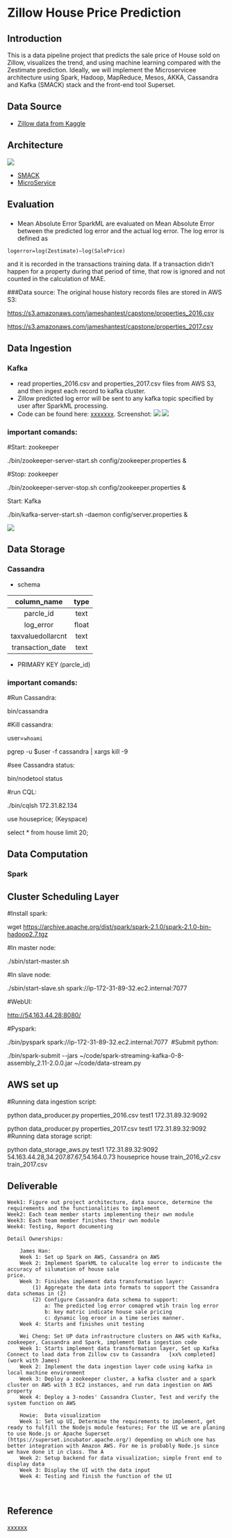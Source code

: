 Zillow House Price Prediction
================

Introduction
------------

This is a data pipeline project that predicts the sale price of House sold on Zillow, visualizes the trend, and using machine learning compared with the Zestimate prediction. Ideally, we will implement the Microservicee architecture using Spark, Hadoop, MapReduce, Mesos, AKKA, Cassandra and Kafka (SMACK) stack and the front-end tool Superset.

Data Source
-----------

-   [Zillow data from Kaggle](https://www.kaggle.com/c/zillow-prize-1#description)


Architecture
------------
![](images/architecture.png)
-   [SMACK](http://bigdata-madesimple.com/smackspark-mesos-akka-kafka/)
-   [MicroService](https://www.linkedin.com/pulse/how-go-from-lamp-microservices-eric-macdougall/)

Evaluation
--------------

###

-   Mean Absolute Error
SparkML are evaluated on Mean Absolute Error between the predicted log error and the actual log error. The log error is defined as

`logerror=log(Zestimate)−log(SalePrice)`

and it is recorded in the transactions training data. If a transaction didn't happen for a property during that period of time, that row is ignored and not counted in the calculation of MAE.

###Data source:
The original house history records files are stored in AWS S3:

https://s3.amazonaws.com/jameshantest/capstone/properties_2016.csv

https://s3.amazonaws.com/jameshantest/capstone/properties_2017.csv 

Data Ingestion
--------------
### Kafka

-   read properties_2016.csv and properties_2017.csv files from AWS S3, and then ingest each record to kafka cluster.
-   Zillow predicted log error will be sent to any kafka topic specified by user after SparkML processing.
-   Code can be found here: [xxxxxxx](fetch-bitcoin-price.py). Screenshot: ![](images/xxxxx.png) ![](images/xxxxx.png)

### important comands:
#Start: zookeeper

./bin/zookeeper-server-start.sh config/zookeeper.properties &

#Stop: zookeeper

./bin/zookeeper-server-stop.sh config/zookeeper.properties & 

Start: Kafka

./bin/kafka-server-start.sh -daemon config/server.properties &

![](images/xxxxxx.png)

Data Storage
------------

### Cassandra

-   schema

| column\_name |    type   |
|:------------:|:---------:|
|   parcle_id  |    text   |
|   log_error  |    float  |
|taxvaluedollarcnt|  text  |
|transaction_date|   text  |

-   PRIMARY KEY (parcle_id)
### important comands:
#Run Cassandra:

bin/cassandra

#Kill cassandra:

user=`whoami`

pgrep -u $user -f cassandra | xargs kill -9

#see Cassandra status:

bin/nodetool status

#run CQL:

./bin/cqlsh 172.31.82.134

use houseprice;  (Keyspace)

select * from house limit 20;

Data Computation
----------------

### Spark

Cluster Scheduling Layer
------------------------
#Install spark:

wget https://archive.apache.org/dist/spark/spark-2.1.0/spark-2.1.0-bin-hadoop2.7.tgz

#In master node:

./sbin/start-master.sh

#In slave node:

./sbin/start-slave.sh spark://ip-172-31-89-32.ec2.internal:7077

#WebUI:

http://54.163.44.28:8080/

#Pyspark:

./bin/pyspark spark://ip-172-31-89-32.ec2.internal:7077
​
#Submit python:

./bin/spark-submit --jars ~/code/spark-streaming-kafka-0-8-assembly_2.11-2.0.0.jar ~/code/data-stream.py

AWS set up 
---------------
#Running data ingestion script:

python data_producer.py properties_2016.csv test1 172.31.89.32:9092

python data_producer.py properties_2017.csv test1 172.31.89.32:9092
​
#Running data storage script:

python data_storage_aws.py test1 172.31.89.32:9092 54.163.44.28,34.207.87.67,54.164.0.73 houseprice house train_2016_v2.csv train_2017.csv

Deliverable
---------------

	Week1: Figure out project architecture, data source, determine the requirements and the functionalities to implement
	Week2: Each team member starts implementing their own module
	Week3: Each team member finishes their own module
	Week4: Testing, Report documenting		
	
	Detail Ownerships:
	
		James Han: 
		Week 1: Set up Spark on AWS, Cassandra on AWS
		Week 2: Implement SparkML to calucalte log error to indicaste the accuracy of silumation of house sale                               price.
		Week 3: Finishes implement data transformation layer: 
			(1) Aggregate the data into formats to support the Cassandra data schemas in (2)
			(2) Configure Cassandra data schema to support:
				a: The predicted log error comapred wtih train log error
				b: key matric indicate house sale pricing
				c: dynamic log eroor in a time series manner.		
		Week 4: Starts and finishes unit testing
		
		Wei Cheng: Set UP data infrastructure clusters on AWS with Kafka, zookeeper, Cassandra and Spark, implement Data ingestion code
		Week 1: Starts implement data transformation layer, Set up Kafka Connect to load data from Zillow csv to Cassandra   [xx% completed] (work with James)
		Week 2: Implement the data ingestion layer code using kafka in local machine environment
		Week 3: Deploy a zookeeper cluster, a kafka cluster and a spark cluster on AWS with 3 EC2 instances, and run data ingestion on AWS property
		Week 4: Deploy a 3-nodes' Cassandra Cluster, Test and verify the system function on AWS
		
		Howie:  Data visualization
		Week 1: Set up UI, Determine the requirements to implement, get ready to fulfill the Nodejs module features; For the UI we are planing to use Node.js or Apache Superset (https://superset.incubator.apache.org/) depending on which one has better integration with Amazon AWS. For me is probably Node.js since we have done it in class. The A
		Week 2: Setup backend for data visualization; simple front end to display data
		Week 3: Display the UI with the data input 
		Week 4: Testing and finish the function of the UI



​	


Reference
---------

[xxxxxx](http://xxxxxxx)
